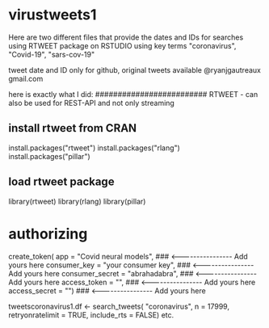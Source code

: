 # virustweets1
Here are two different files that provide the dates and IDs for searches using RTWEET package on RSTUDIO using key terms  "coronavirus", "Covid-19", "sars-cov-19" 


tweet date and ID only for github, original tweets available @ryanjgautreaux gmail.com

here is exactly what I did:
######################### RTWEET - can also be used for REST-API and not only streaming
## install rtweet from CRAN
install.packages("rtweet")
install.packages("rlang")
install.packages("pillar")

## load rtweet package
library(rtweet)
library(rlang)
library(pillar)

# authorizing
create_token(
  app = "Covid neural models", ###  <---------------- Add yours here 
  consumer_key = "your consumer key", ###  <---------------- Add yours here 
  consumer_secret = "abrahadabra", ###  <---------------- Add yours here 
  access_token = "", ###  <---------------- Add yours here 
  access_secret = "") ###  <---------------- Add yours here 


tweetscoronavirus1.df <- search_tweets(
  "coronavirus", n = 17999,  retryonratelimit = TRUE, include_rts = FALSE)
etc.

